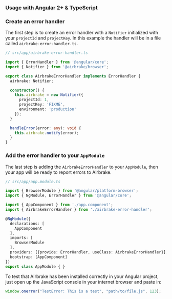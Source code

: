 ### Usage with Angular 2+ & TypeScript

### Create an error handler
The first step is to create an error handler with a `Notifier`
initialized with your `projectId` and `projectKey`. In this example the
handler will be in a file called `airbrake-error-handler.ts`.

```ts
// src/app/airbrake-error-handler.ts

import { ErrorHandler } from '@angular/core';
import { Notifier } from '@airbrake/browser';

export class AirbrakeErrorHandler implements ErrorHandler {
  airbrake: Notifier;

  constructor() {
    this.airbrake = new Notifier({
      projectId: 1,
      projectKey: 'FIXME',
      environment: 'production'
    });
  }

  handleError(error: any): void {
    this.airbrake.notify(error);
  }
}
```

### Add the error handler to your `AppModule`

The last step is adding the `AirbrakeErrorHandler` to your `AppModule`, then
your app will be ready to report errors to Airbrake.

```ts
// src/app/app.module.ts

import { BrowserModule } from '@angular/platform-browser';
import { NgModule, ErrorHandler } from '@angular/core';

import { AppComponent } from './app.component';
import { AirbrakeErrorHandler } from './airbrake-error-handler';

@NgModule({
  declarations: [
    AppComponent
  ],
  imports: [
    BrowserModule
  ],
  providers: [{provide: ErrorHandler, useClass: AirbrakeErrorHandler}],
  bootstrap: [AppComponent]
})
export class AppModule { }
```

To test that Airbrake has been installed correctly in your Angular project,
just open up the JavaScript console in your internet browser and paste in:

```js
window.onerror("TestError: This is a test", "path/to/file.js", 123);
```
